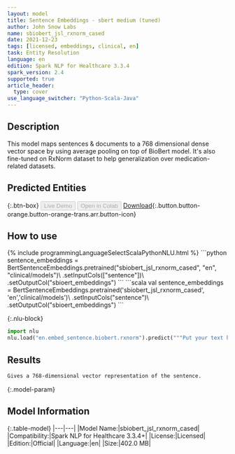 ```yaml
---
layout: model
title: Sentence Embeddings - sbert medium (tuned)
author: John Snow Labs
name: sbiobert_jsl_rxnorm_cased
date: 2021-12-23
tags: [licensed, embeddings, clinical, en]
task: Entity Resolution
language: en
edition: Spark NLP for Healthcare 3.3.4
spark_version: 2.4
supported: true
article_header:
  type: cover
use_language_switcher: "Python-Scala-Java"
---
```


## Description

This model maps sentences & documents to a 768 dimensional dense vector space by using average pooling on top of BioBert model. It's also fine-tuned on RxNorm dataset to help generalization over medication-related datasets.

## Predicted Entities



{:.btn-box}
<button class="button button-orange" disabled>Live Demo</button>
<button class="button button-orange" disabled>Open in Colab</button>
[Download](https://s3.amazonaws.com/auxdata.johnsnowlabs.com/clinical/models/sbiobert_jsl_rxnorm_cased_en_3.3.4_2.4_1640271525048.zip){:.button.button-orange.button-orange-trans.arr.button-icon}

## How to use



<div class="tabs-box" markdown="1">
{% include programmingLanguageSelectScalaPythonNLU.html %}
```python
sentence_embeddings = BertSentenceEmbeddings.pretrained("sbiobert_jsl_rxnorm_cased", "en", "clinical/models")\
        .setInputCols(["sentence"])\
        .setOutputCol("sbioert_embeddings")
```
```scala
val sentence_embeddings = BertSentenceEmbeddings.pretrained('sbiobert_jsl_rxnorm_cased', 'en','clinical/models')\
      .setInputCols("sentence")\
      .setOutputCol("sbioert_embeddings")
```


{:.nlu-block}
```python
import nlu
nlu.load("en.embed_sentence.biobert.rxnorm").predict("""Put your text here.""")
```

</div>

## Results

```bash
Gives a 768-dimensional vector representation of the sentence.
```

{:.model-param}
## Model Information

{:.table-model}
|---|---|
|Model Name:|sbiobert_jsl_rxnorm_cased|
|Compatibility:|Spark NLP for Healthcare 3.3.4+|
|License:|Licensed|
|Edition:|Official|
|Language:|en|
|Size:|402.0 MB|